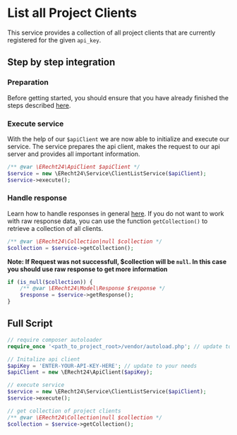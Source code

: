 # List all Project Clients
This service provides a collection of all project clients that are currently registered for the given `api_key`. 

## Step by step integration
### Preparation
Before getting started, you should ensure that you have already finished the steps described [here](../preparation.md).

### Execute service
With the help of our `$apiClient` we are now able to initialize and execute our service.
The service prepares the api client, makes the request to our api server and provides all important information.

```php
/** @var \ERecht24\ApiClient $apiClient */
$service = new \ERecht24\Service\ClientListService($apiClient);
$service->execute();
```

### Handle response
Learn how to handle responses in general [here](../handle_api_responses.md).
If you do not want to work with raw response data, you can use the function `getCollection()` to retrieve a collection of all clients.

```php
/** @var \ERecht24\Collection|null $collection */
$collection = $service->getCollection();
```
**Note: If Request was not successfull, $collection will be `null`. In this case you should use raw response to get more information**

```php
if (is_null($collection)) {
    /** @var \ERecht24\Model\Response $response */
    $response = $service->getResponse();
}
```


## Full Script

```php
// require composer autoloader
require_once '<path_to_project_root>/vendor/autoload.php'; // update to your needs

// Initalize api client
$apiKey = 'ENTER-YOUR-API-KEY-HERE'; // update to your needs
$apiClient = new \ERecht24\ApiClient($apiKey);

// execute service
$service = new \ERecht24\Service\ClientListService($apiClient);
$service->execute();

// get collection of project clients
/** @var \ERecht24\Collection|null $collection */
$collection = $service->getCollection();
```